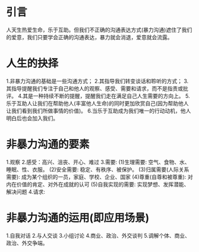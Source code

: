 # 引言
人天生热爱生命，乐于互助。但我们不正确的沟通表达方式(暴力沟通)遮住了我们的爱意，我们只要学会正确的沟通表达，暴力就会消退，爱意就会流露。

# 人生的抉择
1.非暴力沟通的基础是一些沟通方式；
2.其指导我们转变谈话和聆听的方式；
3.其指导提醒我们专注于自己和他人的观察、感受、需要和请求，而不是指责或批评。
4.其是一种持续不断的提醒，提醒我们走在满足自己人生需要的方向上。
5.乐于互助人让我们在帮助他人(丰富他人生命)的同时更加欣赏自己(因为帮助他人让我们看到我们所做事情的价值)。
6.当乐于互助成为我们唯一的行动动机，他人明白后也会加入我们。

# 非暴力沟通的要素
1.观察
2.感受：高兴、沮丧、开心、难过
3.需要: 
  (1)生理需要: 空气、食物、水、睡眠、性、衣服。
  (2)安全需要: 稳定、有秩序、被保护。
  (3)归属需要(人际关系需要): 成为某个组织的一员，家庭、学校、企业、国家
  (4)尊重(自尊和被尊重): 对内在价值的肯定、对外在成就的认可
  (5)自我实现的需要: 实现梦想、发挥潜能、解决问题
4.请求:

# 非暴力沟通的运用(即应用场景)
1.自我对话
2.与人交谈
3.小组讨论
4.商业、政治、外交谈判
5.调解个体、商业、政治、外交争端。